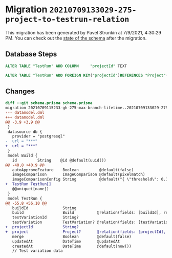 # Migration `20210709133029-275-project-to-testrun-relation`

This migration has been generated by Pavel Strunkin at 7/9/2021, 4:30:29 PM.
You can check out the [state of the schema](./schema.prisma) after the migration.

## Database Steps

```sql
ALTER TABLE "TestRun" ADD COLUMN     "projectId" TEXT

ALTER TABLE "TestRun" ADD FOREIGN KEY("projectId")REFERENCES "Project"("id") ON DELETE SET NULL ON UPDATE CASCADE
```

## Changes

```diff
diff --git schema.prisma schema.prisma
migration 20210709115233-gh-275-max-branch-lifetime..20210709133029-275-project-to-testrun-relation
--- datamodel.dml
+++ datamodel.dml
@@ -3,9 +3,9 @@
 }
 datasource db {
   provider = "postgresql"
-  url = "***"
+  url = "***"
 }
 model Build {
   id         String    @id @default(uuid())
@@ -40,8 +40,9 @@
   autoApproveFeature    Boolean         @default(false)
   imageComparison       ImageComparison @default(pixelmatch)
   imageComparisonConfig String          @default("{ \"threshold\": 0.1, \"ignoreAntialiasing\": true, \"allowDiffDimensions\": false }")
+  TestRun TestRun[]
   @@unique([name])
 }
 model TestRun {
@@ -55,8 +56,10 @@
   buildId               String
   build                 Build          @relation(fields: [buildId], references: [id])
   testVariationId       String?
   testVariation         TestVariation? @relation(fields: [testVariationId], references: [id])
+  projectId             String?
+  project               Project?       @relation(fields: [projectId], references: [id])
   merge                 Boolean        @default(false)
   updatedAt             DateTime       @updatedAt
   createdAt             DateTime       @default(now())
   // Test variation data
```


